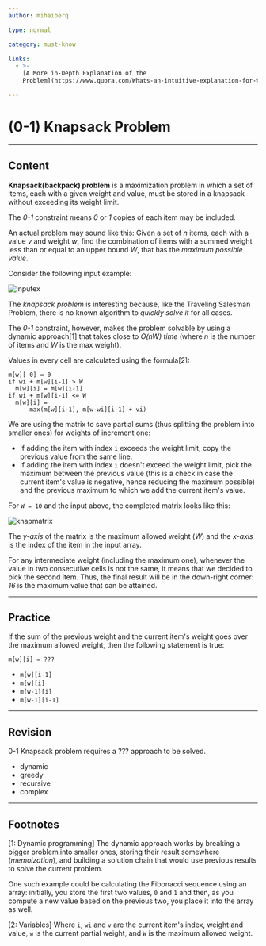 ```yaml
---
author: mihaiberq

type: normal

category: must-know

links:
  - >-
    [A More in-Depth Explanation of the
    Problem](https://www.quora.com/Whats-an-intuitive-explanation-for-the-0-1-knapsack-problem-in-data-structures-and-algorithms){website}

---
```


# (0-1) Knapsack Problem

---

## Content

**Knapsack(backpack) problem** is a maximization problem in which a set of items, each with a given weight and value, must be stored in a knapsack without exceeding its weight limit.

The *0-1* constraint means *0* or *1* copies of each item may be included.

An actual problem may sound like this: Given a set of *n* items, each with a value *v* and weight *w*, find the combination of items with a summed weight less than or equal to an upper bound *W*, that has the *maximum possible value*.

Consider the following input example:

![inputex](https://img.enkipro.com/185332a414e4719fca72e961ecb7d743.png)

The *knapsack problem* is interesting because, like the Traveling Salesman Problem, there is no known algorithm to *quickly solve it* for all cases.

The *0-1* constraint, however, makes the problem solvable by using a dynamic approach[1] that takes close to *O(nW) time* (where *n* is the number of items and *W* is the max weight).

Values in every cell are calculated using the formula[2]:

```plain-text
m[w][ 0] = 0
if wi + m[w][i-1] > W
  m[w][i] = m[w][i-1]
if wi + m[w][i-1] <= W
  m[w][i] =
      max(m[w][i-1], m[w-wi][i-1] + vi)
```

We are using the matrix to save partial sums (thus splitting the problem into smaller ones) for weights of increment one:

- If adding the item with index `i` exceeds the weight limit, copy the previous value from the same line.
- If adding the item with index `i` doesn't exceed the weight limit, pick the maximum between the previous value (this is a check in case the current item's value is negative, hence reducing the maximum possible) and the previous maximum to which we add the current item's value.

For `W = 10` and the input above, the completed matrix looks like this:

![knapmatrix](https://img.enkipro.com/3cc589462d11f6d4a172688a516b6dae.png)

The *y-axis* of the matrix is the maximum allowed weight (*W*) and the *x-axis* is the index of the item in the input array.

For any intermediate weight (including the maximum one), whenever the value in two consecutive cells is not the same, it means that we decided to pick the second item. Thus, the final result will be in the down-right corner: *16* is the maximum value that can be attained.


---

## Practice

If the sum of the previous weight and the current item's weight goes over the maximum allowed weight, then the following statement is true:

```plain-text
m[w][i] = ???
```

- `m[w][i-1]`
- `m[w][i]`
- `m[w-1][i]`
- `m[w-1][i-1]`


---

## Revision

0-1 Knapsack problem requires a ??? approach to be solved.

- dynamic
- greedy
- recursive
- complex


---

## Footnotes

[1: Dynamic programming]
The dynamic approach works by breaking a bigger problem into smaller ones, storing their result somewhere (*memoization*), and building a solution chain that would use previous results to solve the current problem.

One such example could be calculating the Fibonacci sequence using an array: initially, you store the first two values, `0` and `1` and then, as you compute a new value based on the previous two, you place it into the array as well.

[2: Variables]
Where `i`, `wi` and `v` are the current item's index, weight and value, `w` is the current partial weight, and `W` is the maximum allowed weight.
 

